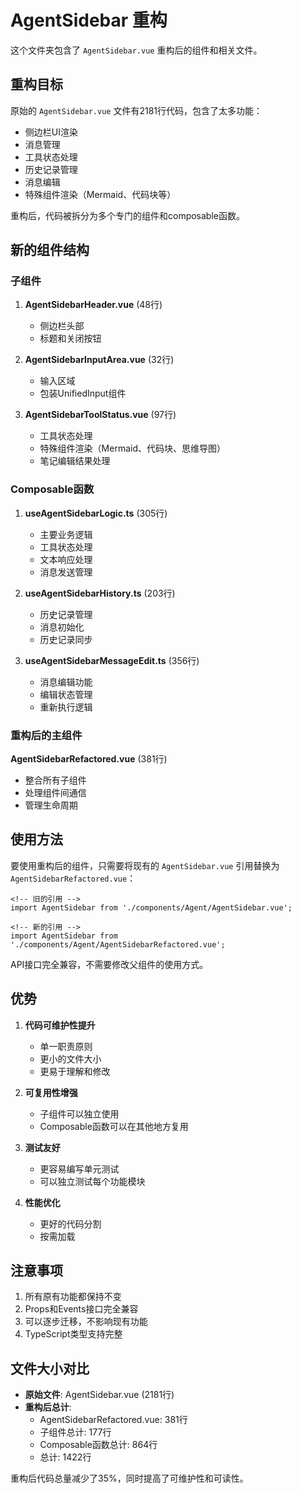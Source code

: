 # AgentSidebar 重构

这个文件夹包含了 `AgentSidebar.vue` 重构后的组件和相关文件。

## 重构目标

原始的 `AgentSidebar.vue` 文件有2181行代码，包含了太多功能：
- 侧边栏UI渲染
- 消息管理
- 工具状态处理
- 历史记录管理
- 消息编辑
- 特殊组件渲染（Mermaid、代码块等）

重构后，代码被拆分为多个专门的组件和composable函数。

## 新的组件结构

### 子组件

1. **AgentSidebarHeader.vue** (48行)
   - 侧边栏头部
   - 标题和关闭按钮

2. **AgentSidebarInputArea.vue** (32行)
   - 输入区域
   - 包装UnifiedInput组件

3. **AgentSidebarToolStatus.vue** (97行)
   - 工具状态处理
   - 特殊组件渲染（Mermaid、代码块、思维导图）
   - 笔记编辑结果处理

### Composable函数

1. **useAgentSidebarLogic.ts** (305行)
   - 主要业务逻辑
   - 工具状态处理
   - 文本响应处理
   - 消息发送管理

2. **useAgentSidebarHistory.ts** (203行)
   - 历史记录管理
   - 消息初始化
   - 历史记录同步

3. **useAgentSidebarMessageEdit.ts** (356行)
   - 消息编辑功能
   - 编辑状态管理
   - 重新执行逻辑

### 重构后的主组件

**AgentSidebarRefactored.vue** (381行)
- 整合所有子组件
- 处理组件间通信
- 管理生命周期

## 使用方法

要使用重构后的组件，只需要将现有的 `AgentSidebar.vue` 引用替换为 `AgentSidebarRefactored.vue`：

```vue
<!-- 旧的引用 -->
import AgentSidebar from './components/Agent/AgentSidebar.vue';

<!-- 新的引用 -->
import AgentSidebar from './components/Agent/AgentSidebarRefactored.vue';
```

API接口完全兼容，不需要修改父组件的使用方式。

## 优势

1. **代码可维护性提升**
   - 单一职责原则
   - 更小的文件大小
   - 更易于理解和修改

2. **可复用性增强**
   - 子组件可以独立使用
   - Composable函数可以在其他地方复用

3. **测试友好**
   - 更容易编写单元测试
   - 可以独立测试每个功能模块

4. **性能优化**
   - 更好的代码分割
   - 按需加载

## 注意事项

1. 所有原有功能都保持不变
2. Props和Events接口完全兼容
3. 可以逐步迁移，不影响现有功能
4. TypeScript类型支持完整

## 文件大小对比

- **原始文件**: AgentSidebar.vue (2181行)
- **重构后总计**: 
  - AgentSidebarRefactored.vue: 381行
  - 子组件总计: 177行
  - Composable函数总计: 864行
  - 总计: 1422行

重构后代码总量减少了35%，同时提高了可维护性和可读性。 